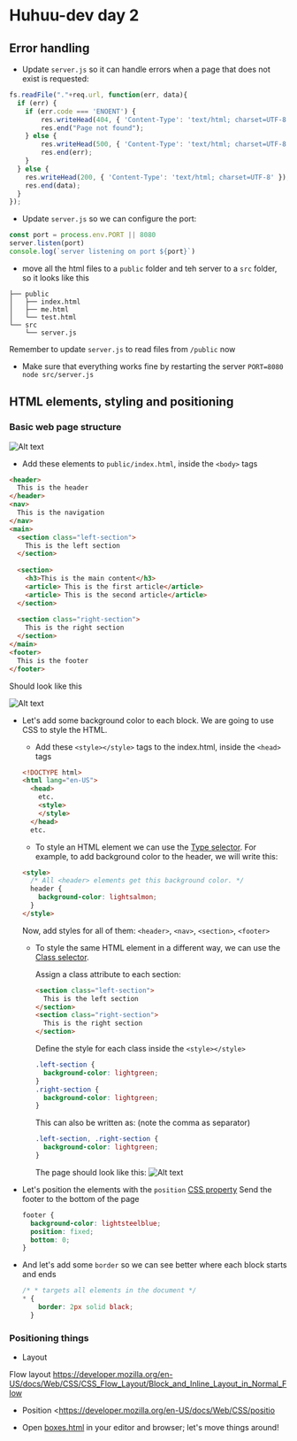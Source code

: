 # Huhuu-dev day 2

## Error handling

- Update `server.js` so it can handle errors when a page that does not exist is requested:

```js
fs.readFile("."+req.url, function(err, data){
  if (err) {
    if (err.code === 'ENOENT') {
        res.writeHead(404, { 'Content-Type': 'text/html; charset=UTF-8' });
        res.end("Page not found");
    } else {
        res.writeHead(500, { 'Content-Type': 'text/html; charset=UTF-8' });
        res.end(err);
    }
  } else {
    res.writeHead(200, { 'Content-Type': 'text/html; charset=UTF-8' });
    res.end(data);
  }
});
```

- Update `server.js` so we can configure the port:

```js
const port = process.env.PORT || 8080
server.listen(port)
console.log(`server listening on port ${port}`)
```

- move all the html files to a `public` folder and teh server to a `src` folder, so it looks like this

```shell
├── public
│   ├── index.html
│   ├── me.html
│   └── test.html
└── src
    └── server.js

```

Remember to update `server.js` to read files from `/public` now

- Make sure that everything works fine by restarting the server `PORT=8080 node src/server.js`

## HTML elements, styling and positioning

### Basic web page structure

![Alt text](img/Paper.Web-dev.1.jpg)

- Add these elements to `public/index.html`, inside the `<body>` tags

```html
<header>
  This is the header
</header>
<nav>
  This is the navigation
</nav>
<main>
  <section class="left-section">
    This is the left section
  </section>
  
  <section>
    <h3>This is the main content</h3>
    <article> This is the first article</article>
    <article> This is the second article</article>
  </section>
  
  <section class="right-section">
    This is the right section
  </section>
</main>
<footer>
  This is the footer
</footer>
```

Should look like this

![Alt text](img/page-1.png)

- Let's add some background color to each block. We are going to use CSS to style the HTML.
  - Add these `<style></style>` tags to the index.html, inside the `<head>` tags

  ```html
  <!DOCTYPE html>
  <html lang="en-US">
    <head>
      etc.
      <style>
      </style>
    </head>
    etc.
  ```

  - To style an HTML element we can use the [Type selector](<https://developer.mozilla.org/en-US/docs/Web/CSS/Type_selectors>). For example, to add background color to the header, we will write this:

  ```html
  <style>
    /* All <header> elements get this background color. */
    header {
      background-color: lightsalmon;
    }
  </style>
  ```
  
  Now, add styles for all of them: `<header>`, `<nav>`, `<section>`, `<footer>`

  - To style the same HTML element in a different way, we can use the [Class selector](<https://developer.mozilla.org/en-US/docs/Web/CSS/Class_selectors>).

    Assign a class attribute to each section:

    ```html
    <section class="left-section">
      This is the left section
    </section>
    <section class="right-section">
      This is the right section
    </section>
    ```

    Define the style for each class inside the `<style></style>`

    ```css
    .left-section {
      background-color: lightgreen;
    }
    .right-section {
      background-color: lightgreen;
    }
    ```

    This can also be written as: (note the comma as separator)

    ```css
    .left-section, .right-section {
      background-color: lightgreen;
    }
    ```

    The page should look like this:
    ![Alt text](img/page-2.png)

- Let's position the elements with the `position` [CSS property](<https://developer.mozilla.org/en-US/docs/Web/CSS/position>)
  Send the footer to the bottom of the page

  ```css
  footer {
    background-color: lightsteelblue;
    position: fixed;
    bottom: 0;
  }
  ```

- And let's add some `border` so we can see better where each block starts and ends
  
  ```css
  /* * targets all elements in the document */
  * {
      border: 2px solid black;
    }
  ```

### Positioning things

- Layout

Flow layout <https://developer.mozilla.org/en-US/docs/Web/CSS/CSS_Flow_Layout/Block_and_Inline_Layout_in_Normal_Flow>

- Position
<https://developer.mozilla.org/en-US/docs/Web/CSS/positio

- Open [boxes.html](../day-2/baseline/public/boxes.html) in your editor and browser; let's move things around!
 
